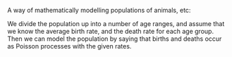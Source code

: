 A way of mathematically modelling populations of animals, etc:

We divide the population up into a number of age ranges, and assume that
we know the average birth rate, and the death rate for each age group.
Then we can model the population by saying that births and deaths occur
as Poisson processes with the given rates.
